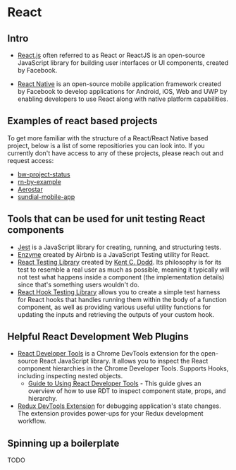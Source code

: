 # React

## Intro

-   [React.js](https://reactjs.org/docs/getting-started.html) often referred to as React or ReactJS is an open-source JavaScript library for building user interfaces or UI components, created by Facebook.

-   [React Native](https://reactnative.dev/) is an open-source mobile application framework created by Facebook to develop applications for Android, iOS, Web and UWP by enabling developers to use React along with native platform capabilities.

## Examples of react based projects

To get more familiar with the structure of a React/React Native based project, below is a list of some repositiories you can look into. If you currently don't have access to any of these projects, please reach out and request access:

-   [bw-project-status](https://github.com/Shift3/bw-project-status)
-   [rn-by-example](https://github.com/Shift3/rn-by-example)
-   [Aerostar](https://github.com/Shift3/Aerostar)
-   [sundial-mobile-app](https://github.com/Shift3/sundial-mobile-app)

## Tools that can be used for unit testing React components

-   [Jest](https://jestjs.io/) is a JavaScript library for creating, running, and structuring tests.
-   [Enzyme](https://enzymejs.github.io/enzyme/) created by Airbnb is a JavaScript Testing utility for React.
-   [React Testing Library](https://testing-library.com/docs/react-testing-library/intro/) created by [Kent C. Dodd](https://kentcdodds.com/). Its philosophy is for its test to resemble a real user as much as possible, meaning it typically will not test what happens inside a component (the implementation details) since that's something users wouldn't do.
-   [React Hook Testing Library](https://github.com/testing-library/react-hooks-testing-library) allows you to create a simple test harness for React hooks that handles running them within the body of a function component, as well as providing various useful utility functions for updating the inputs and retrieving the outputs of your custom hook.

## Helpful React Development Web Plugins

-   [React Developer Tools](https://reactjs.org/blog/2019/08/15/new-react-devtools.html) is a Chrome DevTools extension for the open-source React JavaScript library. It allows you to inspect the React component hierarchies in the Chrome Developer Tools. Supports Hooks, including inspecting nested objects.
    -   [Guide to Using React Developer Tools](https://www.digitalocean.com/community/tutorials/how-to-debug-react-components-using-react-developer-tools) - This guide gives an overview of how to use RDT to inspect component state, props, and hierarchy.
-   [Redux DevTools Extension](https://github.com/zalmoxisus/redux-devtools-extension) for debugging application's state changes. The extension provides power-ups for your Redux development workflow.

## Spinning up a boilerplate

TODO
